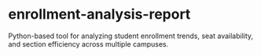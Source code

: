 # enrollment-analysis-report
Python-based tool for analyzing student enrollment trends, seat availability, and section efficiency across multiple campuses.
